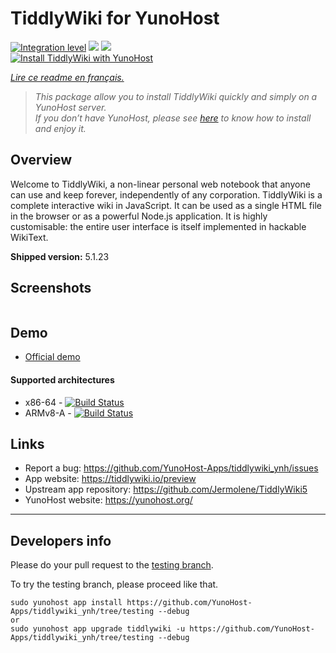 # TiddlyWiki for YunoHost

[![Integration level](https://dash.yunohost.org/integration/tiddlywiki.svg)](https://dash.yunohost.org/appci/app/tiddlywiki) ![](https://ci-apps.yunohost.org/ci/badges/tiddlywiki.status.svg) ![](https://ci-apps.yunohost.org/ci/badges/tiddlywiki.maintain.svg)  
[![Install TiddlyWiki with YunoHost](https://install-app.yunohost.org/install-with-yunohost.svg)](https://install-app.yunohost.org/?app=tiddlywiki)

*[Lire ce readme en français.](./README_fr.md)*

> *This package allow you to install TiddlyWiki quickly and simply on a YunoHost server.  
If you don’t have YunoHost, please see [here](https://yunohost.org/#/install) to know how to install and enjoy it.*

## Overview
Welcome to TiddlyWiki, a non-linear personal web notebook that anyone can use and keep forever, independently of any corporation.
TiddlyWiki is a complete interactive wiki in JavaScript. It can be used as a single HTML file in the browser or as a powerful Node.js application. It is highly customisable: the entire user interface is itself implemented in hackable WikiText.

**Shipped version:** 5.1.23

## Screenshots

![]()

## Demo

* [Official demo]()

#### Supported architectures

* x86-64 - [![Build Status](https://ci-apps.yunohost.org/ci/logs/tiddlywiki%20%28Apps%29.svg)](https://ci-apps.yunohost.org/ci/apps/tiddlywiki/)
* ARMv8-A - [![Build Status](https://ci-apps-arm.yunohost.org/ci/logs/tiddlywiki%20%28Apps%29.svg)](https://ci-apps-arm.yunohost.org/ci/apps/tiddlywiki/)

## Links

 * Report a bug: https://github.com/YunoHost-Apps/tiddlywiki_ynh/issues
 * App website: https://tiddlywiki.io/preview
 * Upstream app repository: https://github.com/Jermolene/TiddlyWiki5
 * YunoHost website: https://yunohost.org/

---

## Developers info

Please do your pull request to the [testing branch](https://github.com/YunoHost-Apps/tiddlywiki_ynh/tree/testing).

To try the testing branch, please proceed like that.
```
sudo yunohost app install https://github.com/YunoHost-Apps/tiddlywiki_ynh/tree/testing --debug
or
sudo yunohost app upgrade tiddlywiki -u https://github.com/YunoHost-Apps/tiddlywiki_ynh/tree/testing --debug
```
